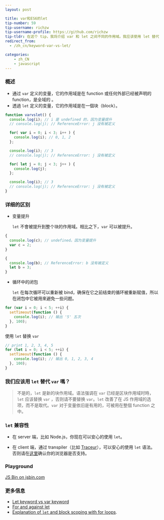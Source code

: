 ```yaml
---
layout: post

title: var和ES6的let
tip-number: 59
tip-username: richzw
tip-username-profile: https://github.com/richzw
tip-tldr: 在这个 tip，我将介绍 var 和 let 之间不同的作用域。我应该使用 let 替代 var 吗？让我们来看一下吧！
redirect_from:
  - /zh_cn/keyword-var-vs-let/

categories:
    - zh_CN
    - javascript
---
```


### 概述

- 通过 `var` 定义的变量，它的作用域是在 function 或任何外部已经被声明的 function，是全域的 。
- 透過 `let` 定义的变量，它的作用域是在一個块（block）。

```js
function varvslet() {
  console.log(i); // i 是 undefined 的，因为变量提升
  // console.log(j); // ReferenceError: j 没有被定义

  for( var i = 0; i < 3; i++ ) {
    console.log(i); // 0, 1, 2
  };

  console.log(i); // 3
  // console.log(j); // ReferenceError: j 没有被定义

  for( let j = 0; j < 3; j++ ) {
    console.log(j);
  };

  console.log(i); // 3
  // console.log(j); // ReferenceError: j 没有被定义
}
```

### 详细的区别

- 变量提升

  `let` 不會被提升到整个块的作用域。相比之下，`var` 可以被提升。

```js
{
  console.log(c); // undefined。因为变量提升
  var c = 2;
}

{
  console.log(b); // ReferenceError: b 没有被定义
  let b = 3;
}
```

- 循环中的闭包

  `let` 在每次循环可以重新被 bind，确保在它之前结束的循环被重新赋值，所以在闭包中它被用來避免一些问题。

```js
for (var i = 0; i < 5; ++i) {
  setTimeout(function () {
    console.log(i); // 输出 '5' 五次
  }, 100);  
}
```

  使用 `let` 替换 `var`

```js
// print 1, 2, 3, 4, 5
for (let i = 0; i < 5; ++i) {
  setTimeout(function () {
    console.log(i); // 输出 0, 1, 2, 3, 4
  }, 100);  
}
```


### 我们应该用 `let` 替代 `var` 嗎？

> 不是的，`let` 是新的块作用域。语法强调在 `var` 已经是区块作用域时時，`let` 应该替换 `var` ，否则请不要替换 `var`。`let` 改善了在 JS 作用域的选项，而不是取代。`var` 对于变量依旧是有用的，可被用在整個 function 之中。

### `let` 兼容性

- 在 server 端，比如 Node.js，你现在可以安心的使用 `let`。

- 在 client 端，通过 transpiler（比如 [Traceur](https://github.com/google/traceur-compiler)），可以安心的使用 `let` 语法。否则请在[这里](http://caniuse.com/#search=let)确认你的浏览器是否支持。

### Playground
<div>
  <a class="jsbin-embed" href="http://jsbin.com/yumaye/embed?js,console">JS Bin on jsbin.com</a><script src="http://static.jsbin.com/js/embed.min.js?3.39.11"></script>
</div>

### 更多信息

- [Let keyword vs var keyword](http://stackoverflow.com/questions/762011/let-keyword-vs-var-keyword)
- [For and against let](https://davidwalsh.name/for-and-against-let)
- [Explanation of `let` and block scoping with for loops](http://stackoverflow.com/questions/30899612/explanation-of-let-and-block-scoping-with-for-loops/30900289#30900289).
